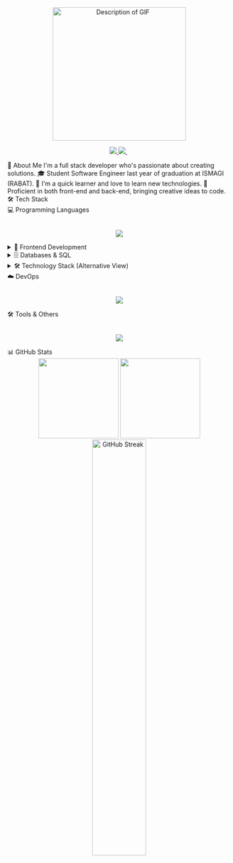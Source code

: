 <div align="center">
  <img src="https://user-images.githubusercontent.com/55116927/188319849-9d4fed2d-497e-4ce3-9f06-8d3843f05cb4.gif" alt="Description of GIF" width="300px" />
  <!-- Animated Text -->

  <!-- Profile Views and Social Badges -->
  <p align="center">
    <a href="https://www.linkedin.com/in/yassine-zoubairi-390b9b268/">
      <img src="https://img.shields.io/badge/-LinkedIn-0077B5?style=for-the-badge&logo=linkedin&logoColor=white"/>
    </a>
    <a href="mailto:yassinezoubairi7@gmail.com">
      <img src="https://img.shields.io/badge/-Gmail-D14836?style=for-the-badge&logo=gmail&logoColor=white"/>
    </a>
    <img src="https://komarev.com/ghpvc/?username=Zoubar&style=for-the-badge&color=blue" alt=""/>
    <a href="https://github.com/Zoubar?tab=followers">
      <img src="https://img.shields.io/github/followers/Zoubar?style=for-the-badge&color=blue" alt=""/>
    </a>
  </p>
  <!-- Animated Snake -->

</div>
💫 About Me 
  I'm a full stack developer who's passionate about creating solutions.
🎓 Student Software Engineer last year of graduation at ISMAGI (RABAT).
🧠 I'm a quick learner and love to learn new technologies.
💪 Proficient in both front-end and back-end, bringing creative ideas to code.
🛠️ Tech Stack
<summary>💻 Programming Languages</summary>
<br>
<p align="center">
  <a href="https://skillicons.dev">
    <img src="https://skillicons.dev/icons?i=java,js,ts,python" />
  </a>
</p>
</details>
<details>
<summary>🎨 Frontend Development</summary>
<br>
<p align="center">
  <a href="https://skillicons.dev">
    <img src="https://skillicons.dev/icons?i=react,angular,bootstrap,tailwind" />
  </a>
</p>
</details>
<details>
<summary>🗄️ Databases & SQL</summary>
<br>
<p align="center">
  <!-- Database Icons -->
  <a href="https://skillicons.dev">
    <img src="https://skillicons.dev/icons?i=mysql,postgresql" />
  </a>
</p>
</details>

<!-- Alternative Layout with Badges -->
<details>
<summary>🛠️ Technology Stack (Alternative View)</summary>
<br>
<p align="center">
  <!-- Databases -->
  <img src="https://img.shields.io/badge/Oracle-F80000?style=for-the-badge&logo=oracle&logoColor=white"/>
  <img src="https://img.shields.io/badge/PostgreSQL-316192?style=for-the-badge&logo=postgresql&logoColor=white"/>
  <img src="https://img.shields.io/badge/SQL-4479A1?style=for-the-badge&logo=amazon-dynamodb&logoColor=white"/>
  <br/>
  <!-- DevOps Tools -->
  <img src="https://img.shields.io/badge/Docker-2496ED?style=for-the-badge&logo=docker&logoColor=white"/>
  <img src="https://img.shields.io/badge/Kubernetes-326CE5?style=for-the-badge&logo=kubernetes&logoColor=white"/>
  <img src="https://img.shields.io/badge/SonarQube-4E9BCD?style=for-the-badge&logo=sonarqube&logoColor=white"/>
  <img src="https://img.shields.io/badge/Kafka-231F20?style=for-the-badge&logo=apache-kafka&logoColor=white"/>
  <img src="https://img.shields.io/badge/GitLab-FCA121?style=for-the-badge&logo=gitlab&logoColor=white"/>
</p>
</details>
<summary>☁️ DevOps</summary>
<br>
<p align="center">
  <a href="https://skillicons.dev">
    <img src="https://skillicons.dev/icons?i=docker,kafka,gitlab" />
  </a>
</p>
</details>
<summary>🛠️ Tools & Others</summary>
<br>
<p align="center">
  <a href="https://skillicons.dev">
    <img src="https://skillicons.dev/icons?i=git,github,vscode,idea,postman" />
  </a>
</p>
</details>
📊 GitHub Stats
<div align="center">
  <!-- GitHub Stats Card -->
  <img height="180em" src="https://github-readme-stats.vercel.app/api?username=Zoubar&show_icons=true&theme=tokyonight&hide_border=true&count_private=true&bg_color=0D1117"/>
  <!-- Most Used Languages -->
  <img height="180em" src="https://github-readme-stats.vercel.app/api/top-langs/?username=Zoubar&theme=tokyonight&hide_border=true&bg_color=0D1117&layout=compact"/>
  <!-- GitHub Streak -->
  <img width="49%" src="https://github-readme-streak-stats.herokuapp.com/?user=Zoubar&theme=tokyonight&hide_border=true&background=0D1117" alt="GitHub Streak"/>
</div>

